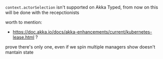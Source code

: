 `context.actorSelection` isn't supported on Akka Typed, from now on this will be done with 
the recepctionists



worth to mention:

- https://doc.akka.io/docs/akka-enhancements/current/kubernetes-lease.html ? 


prove there's only one, even if we spin multiple managers
show doesn't mantain state